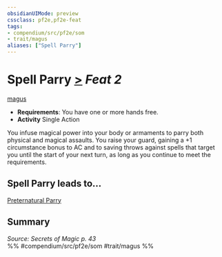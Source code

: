 ```yaml
---
obsidianUIMode: preview
cssclass: pf2e,pf2e-feat
tags:
- compendium/src/pf2e/som
- trait/magus
aliases: ["Spell Parry"]
---
```

# Spell Parry  [>](/rules/core-rulebook/chapter-9-playing-the-game.md#Actions "Single Action") *Feat 2*  
[magus](/rules/traits/magus-som.md)  

- **Requirements**: You have one or more hands free.
- **Activity** Single Action

You infuse magical power into your body or armaments to parry both physical and magical assaults. You raise your guard, gaining a +1 circumstance bonus to AC and to saving throws against spells that target you until the start of your next turn, as long as you continue to meet the requirements.

## Spell Parry leads to...

[Preternatural Parry](/compendium/feats/preternatural-parry-som.md)

## Summary

*Source: Secrets of Magic p. 43*  
%% #compendium/src/pf2e/som #trait/magus %%